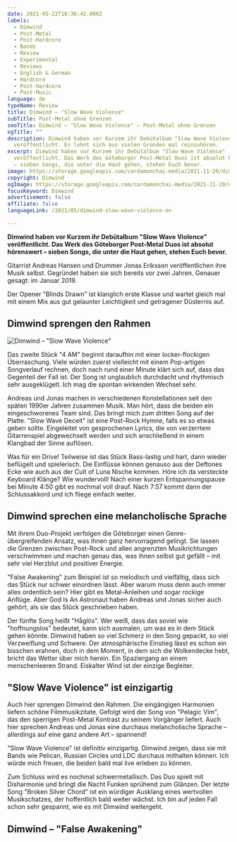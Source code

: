 ```yaml
---
date: 2021-05-22T16:36:42.000Z
labels:
  - Dimwind
  - Post-Metal
  - Post-Hardcore
  - Bands
  - Review
  - Experimental
  - Reviews
  - English & German
  - Hardcore
  - Post-Hardcore
  - Post-Music
language: de
typeName: Review
title: Dimwind – "Slow Wave Violence"
subTitle: Post-Metal ohne Grenzen
seoTitle: Dimwind – "Slow Wave Violence" – Post-Metal ohne Grenzen
ogTitle: ""
description: Dimwind haben vor Kurzem ihr Debütalbum "Slow Wave Violence"
  veröffentlicht. Es lohnt sich aus vielen Gründen mal reinzuhören.
excerpt: Dimwind haben vor Kurzem ihr Debütalbum "Slow Wave Violence"
  veröffentlicht. Das Werk des Göteborger Post-Metal Duos ist absolut hörenswert
  – sieben Songs, die unter die Haut gehen, stehen Euch bevor.
image: https://storage.googleapis.com/cardamonchai-media/2021-11-20/dimwind-2-jpeg-imagine-080818_566b97_1440_954/640.webp
copyright: Dimwind
ogImage: https://storage.googleapis.com/cardamonchai-media/2021-11-20/dimwind-fb-jpg-imagine-d8d8f8_aaaac6_1200_628/640.webp
focusKeyword: Dimwind
advertisement: false
affiliate: false
languageLink: /2021/05/dimwind-slow-wave-violence-en

---
```


**Dimwind haben vor Kurzem ihr Debütalbum "Slow Wave Violence" veröffentlicht. Das Werk des Göteborger Post-Metal Duos ist absolut hörenswert – sieben Songs, die unter die Haut gehen, stehen Euch bevor.**

Gitarrist Andreas Hansen und Drummer Jonas Eriksson veröffentlichen ihre Musik selbst. Gegründet haben sie sich bereits vor zwei Jahren. Genauer gesagt: im Januar 2019.

Der Opener "Blinds Drawn" ist klanglich erste Klasse und wartet gleich mal mit einem Mix aus gut gelaunter Leichtigkeit und getragener Düsternis auf.

## Dimwind sprengen den Rahmen

![Dimwind – "Slow Wave Violence"](https://storage.googleapis.com/cardamonchai-media/2021-11-20/dimwind-slow-wave-violence-record-jpg-imagine-d8d8f8_8e93a8_1080_1080/640.webp 'Dimwind – "Slow Wave Violence"')

Das zweite Stück "4 AM" beginnt daraufhin mit einer locker-flockigen Überraschung. Viele würden zuerst vielleicht mit einem Pop-artigen Songverlauf rechnen, doch nach rund einer Minute klärt sich auf, dass das Gegenteil der Fall ist. Der Song ist unglaublich durchdacht und rhythmisch sehr ausgeklügelt. Ich mag die spontan wirkenden Wechsel sehr.

Andreas und Jonas machen in verschiedenen Konstellationen seit den späten 1990er Jahren zusammen Musik. Man hört, dass die beiden ein eingeschworenes Team sind. Das bringt mich zum dritten Song auf der Platte. "Slow Wave Deceit" ist eine Post-Rock Hymne, falls es so etwas geben sollte. Eingeleitet von gesprochenen Lyrics, die von verzerrtem Gitarrenspiel abgewechselt werden und sich anschließend in einem Klangbad der Sinne auflösen.

Was für ein Drive! Teilweise ist das Stück Bass-lastig und hart, dann wieder beflügelt und spielerisch. Die Einflüsse können genauso aus der Deftones Ecke wie auch aus der Cult of Luna Nische kommen. Höre ich da versteckte Keyboard Klänge? Wie wundervoll! Nach einer kurzen Entspannungspause bei Minute 4:50 gibt es nochmal voll drauf. Nach 7:57 kommt dann der Schlussakkord und ich fliege einfach weiter.

## Dimwind sprechen eine melancholische Sprache

Mit ihrem Duo-Projekt verfolgen die Göteborger einen Genre-übergreifenden Ansatz, was ihnen ganz hervorragend gelingt. Sie lassen die Grenzen zwischen Post-Rock und allen angrenzten Musikrichtungen verschwimmen und machen genau das, was ihnen selbst gut gefällt – mit sehr viel Herzblut und positiver Energie.

"False Awakening" zum Beispiel ist so melodisch und vielfältig, dass sich das Stück nur schwer einordnen lässt. Aber warum muss denn auch immer alles ordentlich sein? Hier gibt es Metal-Anleihen und sogar rockige Anflüge. Aber God Is An Astronaut haben Andreas und Jonas sicher auch gehört, als sie das Stück geschrieben haben.

Der fünfte Song heißt "Håglös". Wer weiß, dass das soviel wie "hoffnungslos" bedeutet, kann sich ausmalen, um was es in dem Stück gehen könnte. Dimwind haben so viel Schmerz in den Song gepackt, so viel Verzweiflung und Schwere. Der atmosphärische Einstieg lässt es schon ein bisschen erahnen, doch in dem Moment, in dem sich die Wolkendecke hebt, bricht das Wetter über mich herein. Ein Spaziergang an einem menschenleeren Strand. Eiskalter Wind ist der einzige Begleiter.

## "Slow Wave Violence" ist einzigartig

Auch hier sprengen Dimwind den Rahmen. Die eingängigen Harmonien liefern schöne Filmmusikzitate. Gefolgt wird der Song von "Pelagic Vim", das den sperrigen Post-Metal Kontrast zu seinem Vorgänger liefert. Auch hier sprechen Andreas und Jonas eine durchaus melancholische Sprache – allerdings auf eine ganz andere Art – spannend!

"Slow Wave Violence" ist definitiv einzigartig. Dimwind zeigen, dass sie mit Bands wie Pelican, Russian Circles und LDC durchaus mithalten können. Ich würde mich freuen, die beiden bald mal live erleben zu können.

Zum Schluss wird es nochmal schwermetallisch. Das Duo spielt mit Disharmonie und bringt die Nacht Funken sprühend zum Glänzen. Der letzte Song "Broken Silver Chord" ist ein würdiger Ausklang eines wertvollen Musikschatzes, der hoffentlich bald weiter wächst. Ich bin auf jeden Fall schon sehr gespannt, wie es mit Dimwind weitergeht.

## Dimwind – "False Awakening"

<YouTube id="_xqEDC_rfjQ" />
